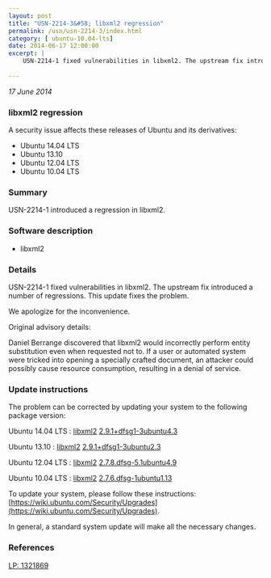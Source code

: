 ```yaml
---
layout: post
title: "USN-2214-3&#58; libxml2 regression"
permalink: /usn/usn-2214-3/index.html
category: [ ubuntu-10.04-lts]
date: 2014-06-17 12:00:00
excerpt: |
    USN-2214-1 fixed vulnerabilities in libxml2. The upstream fix introduced a number of regressions. This update fixes the problem.
    
--- 
```

 
 

*17 June 2014*

### libxml2 regression

A security issue affects these releases of Ubuntu and its derivatives:

* Ubuntu 14.04 LTS
* Ubuntu 13.10
* Ubuntu 12.04 LTS
* Ubuntu 10.04 LTS

### Summary

USN-2214-1 introduced a regression in libxml2. 

### Software description

* libxml2 

### Details

USN-2214-1 fixed vulnerabilities in libxml2. The upstream fix introduced a number of regressions. This update fixes the problem.

We apologize for the inconvenience.

Original advisory details:

 Daniel Berrange discovered that libxml2 would incorrectly perform entity substitution even when requested not to. If a user or automated system were tricked into opening a specially crafted document, an attacker could possibly cause resource consumption, resulting in a denial of service. 

### Update instructions

The problem can be corrected by updating your system to the following package version:

Ubuntu 14.04 LTS
 : [libxml2](https://launchpad.net/ubuntu/+source/libxml2) <span> [2.9.1+dfsg1-3ubuntu4.3](https://launchpad.net/ubuntu/+source/libxml2/2.9.1+dfsg1-3ubuntu4.3) </span> 

Ubuntu 13.10
 : [libxml2](https://launchpad.net/ubuntu/+source/libxml2) <span> [2.9.1+dfsg1-3ubuntu2.3](https://launchpad.net/ubuntu/+source/libxml2/2.9.1+dfsg1-3ubuntu2.3) </span> 

Ubuntu 12.04 LTS
 : [libxml2](https://launchpad.net/ubuntu/+source/libxml2) <span> [2.7.8.dfsg-5.1ubuntu4.9](https://launchpad.net/ubuntu/+source/libxml2/2.7.8.dfsg-5.1ubuntu4.9) </span> 

Ubuntu 10.04 LTS
 : [libxml2](https://launchpad.net/ubuntu/+source/libxml2) <span> [2.7.6.dfsg-1ubuntu1.13](https://launchpad.net/ubuntu/+source/libxml2/2.7.6.dfsg-1ubuntu1.13) </span> 

To update your system, please follow these instructions: [https://wiki.ubuntu.com/Security/Upgrades](https://wiki.ubuntu.com/Security/Upgrades).

In general, a standard system update will make all the necessary changes. 

### References

 
 [LP: 1321869](https://launchpad.net/bugs/1321869)
 

